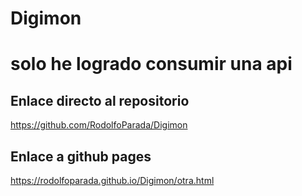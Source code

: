 # Digimon

# solo he logrado consumir una api

## Enlace directo al repositorio

https://github.com/RodolfoParada/Digimon

## Enlace a github pages

https://rodolfoparada.github.io/Digimon/otra.html

